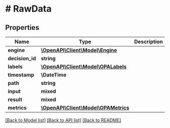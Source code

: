 # # RawData

## Properties

Name | Type | Description | Notes
------------ | ------------- | ------------- | -------------
**engine** | [**\OpenAPI\Client\Model\Engine**](Engine.md) |  | [optional]
**decision_id** | **string** |  |
**labels** | [**\OpenAPI\Client\Model\OPALabels**](OPALabels.md) |  |
**timestamp** | **\DateTime** |  |
**path** | **string** |  |
**input** | **mixed** |  | [optional]
**result** | **mixed** |  | [optional]
**metrics** | [**\OpenAPI\Client\Model\OPAMetrics**](OPAMetrics.md) |  |

[[Back to Model list]](../../README.md#models) [[Back to API list]](../../README.md#endpoints) [[Back to README]](../../README.md)
